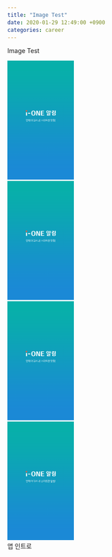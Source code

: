 ```yaml
---
title: "Image Test"
date: 2020-01-29 12:49:00 +0900
categories: career
---
```


Image Test

<style type="text/css">
	ul {
	    list-style: none;
	    margin: 0;
	    padding: 0;
	  }
	li {
	    margin: 0 0 0 0;
	    padding: 0 0 0 0;
	    border:  0;
	    float: left;
	  }
	 img {
	    max-width: 30%;
	    height: auto !important;
	  }
</style>

<div class="custom-list">
	<ul>
		<li><img src="/images/test/mini_intro.png" /></li>
		<li><img src="/images/test/mini_intro.png" /></li>
		<li><img src="/images/test/mini_intro.png" /></li>
		<li><img src="/images/test/mini_intro.png" /></li>
	</ul>
</div>
<br />
앱 인트로